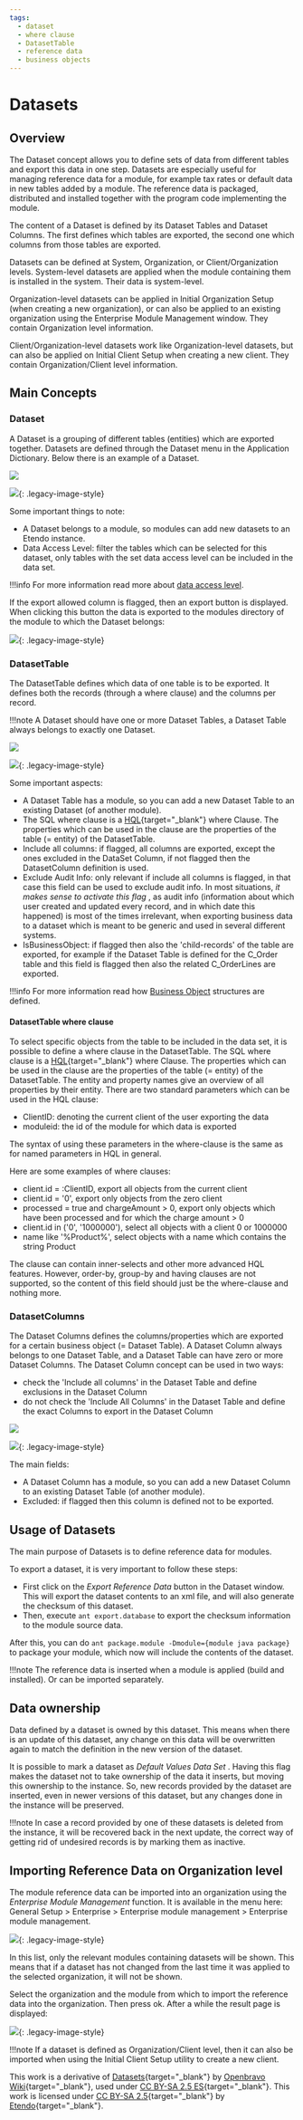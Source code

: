 ```yaml
---
tags: 
  - dataset
  - where clause
  - DatasetTable
  - reference data
  - business objects
---
```

 

#  Datasets
  
##  Overview

The Dataset concept allows you to define sets of data from different tables and export this data in one step. Datasets are especially useful for managing
reference data for a module, for example tax rates or default data in new
tables added by a module. The reference data is packaged, distributed and
installed together with the program code implementing the module.

The content of a Dataset is defined by its Dataset Tables and Dataset Columns.
The first defines which tables are exported, the second one which columns from
those tables are exported.

Datasets can be defined at System, Organization, or Client/Organization
levels. System-level datasets are applied when the module containing them is
installed in the system. Their data is system-level.

Organization-level datasets can be applied in Initial Organization Setup (when
creating a new organization), or can also be applied to an existing
organization using the Enterprise Module Management window. They contain
Organization level information.

Client/Organization-level datasets work like Organization-level datasets, but
can also be applied on Initial Client Setup when creating a new client. They
contain Organization/Client level information.

##  Main Concepts

###  Dataset

A Dataset is a grouping of different tables (entities) which are exported
together. Datasets are defined through the Dataset menu in the Application
Dictionary. Below there is an example of a Dataset.

![](/assets/developer-guide/etendo-classic/concepts/datasets-0.png)

![](/assets/developer-guide/etendo-classic/concepts/Datasets-0.png){: .legacy-image-style}

  
Some important things to note:

  * A Dataset belongs to a module, so modules can add new datasets to an Etendo instance. 
  * Data Access Level: filter the tables which can be selected for this dataset, only tables with the set data access level can be included in the data set.

!!!info 
    For more information read more about [data access level](). 

If the export allowed column is flagged, then an export button is displayed.
When clicking this button the data is exported to the modules directory of the
module to which the Dataset belongs:

  

![](/assets/developer-guide/etendo-classic/concepts/Datasets-1.png){: .legacy-image-style}

###  DatasetTable

The DatasetTable defines which data of one table is to be exported. It defines
both the records (through a where clause) and the columns per record. 

!!!note
    A Dataset should have one or more Dataset Tables, a Dataset Table always belongs to exactly one Dataset.

![](/assets/developer-guide/etendo-classic/concepts/dataset-2.png)

![](/assets/developer-guide/etendo-classic/concepts/Datasets-2.png){: .legacy-image-style}

  
Some important aspects:

  * A Dataset Table has a module, so you can add a new Dataset Table to an existing Dataset (of another module). 
  * The SQL where clause is a [HQL](https://docs.jboss.org/hibernate/core/3.6/reference/en-US/html/queryhql.html){target="_blank"} where Clause. The properties which can be used in the clause are the properties of the table (= entity) of the DatasetTable. 
  * Include all columns: if flagged, all columns are exported, except the ones excluded in the DataSet Column, if not flagged then the DatasetColumn definition is used. 
  * Exclude Audit Info: only relevant if include all columns is flagged, in that case this field can be used to exclude audit info. In most situations, *it makes sense to activate this flag* , as audit info (information about which user created and updated every record, and in which date this happened) is most of the times irrelevant, when exporting business data to a dataset which is meant to be generic and used in several different systems. 
  * IsBusinessObject: if flagged then also the 'child-records' of the table are exported, for example if the Dataset Table is defined for the C_Order table and this field is flagged then also the related C_OrderLines are exported. 
  
!!!info
    For more information read how [Business Object](/developer-guide/etendo-classic/concepts/Data_Access_Layer/#etendo-business-objects) structures are defined. 

####  DatasetTable where clause

To select specific objects from the table to be included in the data set, it is possible to define a where clause in the DatasetTable. The SQL where clause is a [HQL](https://docs.jboss.org/hibernate/core/3.6/reference/en-US/html/queryhql.html){target="_blank"} where Clause. The properties which can be used in the clause are the
properties of the table (= entity) of the DatasetTable. The entity and
property names give an overview of all properties by their entity. There are two standard parameters which can be used in the HQL clause:

  * ClientID: denoting the current client of the user exporting the data 
  * moduleid: the id of the module for which data is exported 

The syntax of using these parameters in the where-clause is the same as for
named parameters in HQL in general.

Here are some examples of where clauses:

  * client.id = :ClientID, export all objects from the current client 
  * client.id = '0', export only objects from the zero client 
  * processed = true and chargeAmount > 0, export only objects which have been processed and for which the charge amount > 0 
  * client.id in ('0', '1000000'), select all objects with a client 0 or 1000000 
  * name like '%Product%', select objects with a name which contains the string Product 

The clause can contain inner-selects and other more advanced HQL features.
However, order-by, group-by and having clauses are not supported, so the
content of this field should just be the where-clause and nothing more.

###  DatasetColumns

The Dataset Columns defines the columns/properties which are exported for a
certain business object (= Dataset Table). A Dataset Column always belongs to
one Dataset Table, and a Dataset Table can have zero or more Dataset Columns.
The Dataset Column concept can be used in two ways:

  * check the 'Include all columns' in the Dataset Table and define exclusions in the Dataset Column 
  * do not check the 'Include All Columns' in the Dataset Table and define the exact Columns to export in the Dataset Column 

![](/assets/developer-guide/etendo-classic/concepts/dataset-3.png)  

![](/assets/developer-guide/etendo-classic/concepts/Datasets-3.png){: .legacy-image-style}

  
The main fields:

  * A Dataset Column has a module, so you can add a new Dataset Column to an existing Dataset Table (of another module). 
  * Excluded: if flagged then this column is defined not to be exported. 

##  Usage of Datasets

The main purpose of Datasets is to define reference data for modules. 

To export a dataset, it is very important to follow these steps:

  * First click on the *Export Reference Data* button in the Dataset window. This will export the dataset contents to an xml file, and will also generate the checksum of this dataset. 
  * Then, execute `ant export.database` to export the checksum information to the module source data. 

After this, you can do `ant package.module -Dmodule={module java package}` to package your module, which now will include the contents of the dataset.

!!!note
    The reference data is inserted when a module is applied (build and installed). Or can be imported separately.

##  Data ownership

Data defined by a dataset is owned by this dataset. This means when there is
an update of this dataset, any change on this data will be overwritten again to match the definition in the new version of the dataset.

It is possible to mark a dataset as _Default Values
Data Set_ . Having this flag makes the dataset not to take ownership of the data it inserts, but moving this ownership to the instance. So, new records provided by the dataset are inserted, even in newer versions of this dataset, but any changes done in the instance will be preserved. 

!!!note
    In case a record provided by one of these datasets is deleted from the instance, it will be recovered back in the next update, the correct way of getting rid of undesired records is by marking them as inactive.

##  Importing Reference Data on Organization level

The module reference data can be imported into an organization using the *Enterprise Module Management* function. It is available in the menu here:
General Setup > Enterprise > Enterprise module management > Enterprise module
management.

  

![](/assets/developer-guide/etendo-classic/concepts/Datasets-4.png){: .legacy-image-style}

In this list, only the relevant modules containing datasets will be shown.
This means that if a dataset has not changed from the last time it was applied to the selected organization, it will not be shown.

  
Select the organization and the module from which to import the reference data into the organization. Then press ok. After a while the result page is
displayed:

  

![](/assets/developer-guide/etendo-classic/concepts/Datasets-5.png){: .legacy-image-style}

!!!note
    If a dataset is defined as Organization/Client level, then it can also be imported when using the Initial Client Setup utility to create a new client.

  
This work is a derivative of [Datasets](http://wiki.openbravo.com/wiki/Datasets){target="\_blank"} by [Openbravo Wiki](http://wiki.openbravo.com/wiki/Welcome_to_Openbravo){target="\_blank"}, used under [CC BY-SA 2.5 ES](https://creativecommons.org/licenses/by-sa/2.5/es/){target="\_blank"}. This work is licensed under [CC BY-SA 2.5](https://creativecommons.org/licenses/by-sa/2.5/){target="\_blank"} by [Etendo](https://etendo.software){target="\_blank"}.

